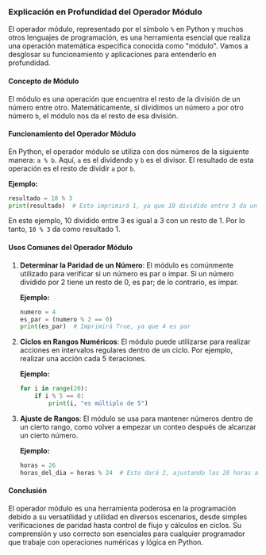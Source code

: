 ### Explicación en Profundidad del Operador Módulo

El operador módulo, representado por el símbolo `%` en Python y muchos otros lenguajes de programación, es una herramienta esencial que realiza una operación matemática específica conocida como "módulo". Vamos a desglosar su funcionamiento y aplicaciones para entenderlo en profundidad.

#### Concepto de Módulo

El módulo es una operación que encuentra el resto de la división de un número entre otro. Matemáticamente, si dividimos un número `a` por otro número `b`, el módulo nos da el resto de esa división.

#### Funcionamiento del Operador Módulo

En Python, el operador módulo se utiliza con dos números de la siguiente manera: `a % b`. Aquí, `a` es el dividendo y `b` es el divisor. El resultado de esta operación es el resto de dividir `a` por `b`.

**Ejemplo:**
```python
resultado = 10 % 3
print(resultado)  # Esto imprimirá 1, ya que 10 dividido entre 3 da un resto de 1
```

En este ejemplo, 10 dividido entre 3 es igual a 3 con un resto de 1. Por lo tanto, `10 % 3` da como resultado 1.

#### Usos Comunes del Operador Módulo

1. **Determinar la Paridad de un Número**: El módulo es comúnmente utilizado para verificar si un número es par o impar. Si un número dividido por 2 tiene un resto de 0, es par; de lo contrario, es impar.

   **Ejemplo:**
   ```python
   numero = 4
   es_par = (numero % 2 == 0)
   print(es_par)  # Imprimirá True, ya que 4 es par
   ```

2. **Ciclos en Rangos Numéricos**: El módulo puede utilizarse para realizar acciones en intervalos regulares dentro de un ciclo. Por ejemplo, realizar una acción cada 5 iteraciones.

   **Ejemplo:**
   ```python
   for i in range(20):
       if i % 5 == 0:
           print(i, "es múltiplo de 5")
   ```

3. **Ajuste de Rangos**: El módulo se usa para mantener números dentro de un cierto rango, como volver a empezar un conteo después de alcanzar un cierto número.

   **Ejemplo:**
   ```python
   horas = 26
   horas_del_dia = horas % 24  # Esto dará 2, ajustando las 26 horas a un formato de 24 horas
   ```

#### Conclusión

El operador módulo es una herramienta poderosa en la programación debido a su versatilidad y utilidad en diversos escenarios, desde simples verificaciones de paridad hasta control de flujo y cálculos en ciclos. Su comprensión y uso correcto son esenciales para cualquier programador que trabaje con operaciones numéricas y lógica en Python.